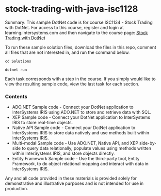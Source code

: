 # stock-trading-with-java-isc1128

Summary: This sample DotNet code is for course ISC1134 - Stock Trading with DotNet. 
For access to this course, register and login at learning.intersystems.com and 
then navigate to the course page: 
[Stock Trading with DotNet](https://learning.intersystems.com)

To run these sample solution files, download the files in this repo, 
comment all files that are not interested in, and run the command below.

```cd Solutions```

```dotnet run ```

Each task corresponds with a step in the course. 
If you simply would like to view the resulting sample code, 
view the last task for each section.

### Contents

* ADO.NET Sample code - Connect your DotNet application to InterSystems IRIS using ADO.NET to store and retrieve data with SQL.
* XEP Sample code - Connect your DotNet application to InterSystems IRIS to store real-time objects.
* Native API Sample code - Connect your DotNet application to InterSystems IRIS to store data natively and use methods built within InterSystems IRIS.
* Multi-modal Sample code - Use ADO.NET, Native API, and XEP side-by-side to query data relationally, populate values using methods written within InterSystems IRIS, and store objects directly.
* Entity Framework Sample code - Use the third-party tool, Entity Framework, to do object relational mapping and interact with data in InterSystems IRIS.

Any and all code provided in these materials is provided solely for demonstrative and illustrative purposes and is not intended for use in production. 